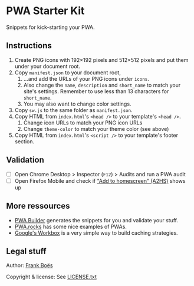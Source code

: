 PWA Starter Kit
===============

Snippets for kick-starting your PWA.

Instructions
------------

1. Create PNG icons with 192×192 pixels and 512×512 pixels and put them under your document root.
1. Copy `manifest.json` to your document root,
   1. …and add the URLs of your PNG icons under `icons`.
   1. Also change the `name`, `description` and `short_name` to match your site's settings. Remember to use less than 13 characters for `short_name`.
   1. You may also want to change color settings.
1. Copy `sw.js` to the same folder as `manifest.json`.
1. Copy HTML from `index.html`'s `<head />` to your template's `<head />`.
   1. Change icon URLs to match your PNG icon URLs
   1. Change `theme-color` to match your theme color (see above)
1. Copy HTML from `index.html`'s `<script />` to your template's footer section.

Validation
----------

* [ ] Open Chrome Desktop > Inspector (`F12`) > Audits and run a PWA audit
* [ ] Open Firefox Mobile and check if ["Add to homescreen" (A2HS)](https://developer.mozilla.org/en-US/docs/Web/Apps/Progressive/Add_to_home_screen) shows up

More ressources
---------------

* [PWA Builder](https://www.pwabuilder.com/) generates the snippets for you and validate your stuff.
* [PWA.rocks](https://pwa.rocks/) has some nice examples of PWAs.
* [Google's Workbox](https://developers.google.com/web/tools/workbox/) is a very simple way to build caching strategies.

Legal stuff
-----------

Author: [Frank Boës](http://3960.org)

Copyright & license: See [LICENSE.txt](LICENSE.txt)
